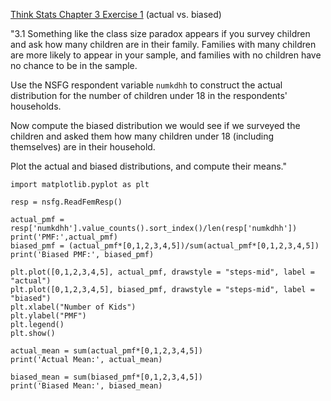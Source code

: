 [Think Stats Chapter 3 Exercise 1](http://greenteapress.com/thinkstats2/html/thinkstats2004.html#toc31) (actual vs. biased)

"3.1 Something like the class size paradox appears if you survey children and ask how many children are in their family. Families with many children are more likely to appear in your sample, and families with no children have no chance to be in the sample.

Use the NSFG respondent variable `numkdhh` to construct the actual distribution for the number of children under 18 in the respondents' households.

Now compute the biased distribution we would see if we surveyed the children and asked them how many children under 18 (including themselves) are in their household.

Plot the actual and biased distributions, and compute their means."

```{python}
import matplotlib.pyplot as plt

resp = nsfg.ReadFemResp()

actual_pmf = resp['numkdhh'].value_counts().sort_index()/len(resp['numkdhh'])
print('PMF:',actual_pmf)
biased_pmf = (actual_pmf*[0,1,2,3,4,5])/sum(actual_pmf*[0,1,2,3,4,5])
print('Biased PMF:', biased_pmf)

plt.plot([0,1,2,3,4,5], actual_pmf, drawstyle = "steps-mid", label = "actual")
plt.plot([0,1,2,3,4,5], biased_pmf, drawstyle = "steps-mid", label = "biased")
plt.xlabel("Number of Kids")
plt.ylabel("PMF")
plt.legend()
plt.show()

actual_mean = sum(actual_pmf*[0,1,2,3,4,5])
print('Actual Mean:', actual_mean)

biased_mean = sum(biased_pmf*[0,1,2,3,4,5])
print('Biased Mean:', biased_mean)
```
